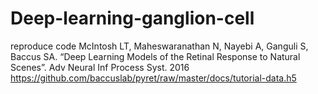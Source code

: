 # Deep-learning-ganglion-cell
reproduce code
McIntosh LT, Maheswaranathan N, Nayebi A, Ganguli S, Baccus SA. “Deep Learning Models of the Retinal Response to Natural Scenes”. Adv Neural Inf Process Syst. 2016
https://github.com/baccuslab/pyret/raw/master/docs/tutorial-data.h5
